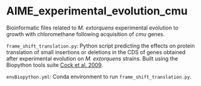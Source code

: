 # AIME_experimental_evolution_cmu
 Bioinformatic files related to _M. extorquens_ experimental evolution to growth with chloromethane following acquisition of _cmu_ genes.

`frame_shift_translation.py`: Python script predicting the effects on protein translation of small insertions or deletions in the CDS of genes obtained after experimental evolution on _M. extorquens_ strains.  Built using the Biopython tools suite [Cock et al. 2009](https://doi.org/10.1093/bioinformatics/btp163).

`envBiopython.yml`: Conda environment to run `frame_shift_translation.py`.